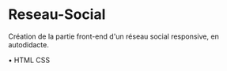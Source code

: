 # Reseau-Social
Création de la partie front-end d'un réseau social responsive, en autodidacte.

• HTML CSS
